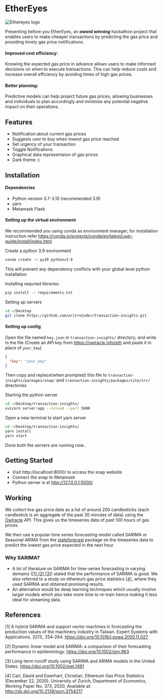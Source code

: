 # EtherEyes

![Ethereyes logo](https://user-images.githubusercontent.com/92646038/217149434-7099535c-81eb-40d4-99ed-62b12d4dbfd4.png)

Presenting before you EtherEyes, an **_award winning_** hackathon project that enables users to make cheaper transactions by predicting the gas price and providing timely gas price notifications.

#### Improved cost efficiency:

Knowing the expected gas price in advance allows users to make informed decisions on when to execute transactions. This can help reduce costs and increase overall efficiency by avoiding times of high gas prices.

#### Better planning:

Predictive models can help project future gas prices, allowing businesses and individuals to plan accordingly and minimize any potential negative impact on their operations.

## Features

- Notification about current gas prices
- Suggests user to buy when lowest gas price reached
- Set urgency of your transaction
- Toggle Notifications
- Graphical data representaion of gas prices
- Dark theme :)

## Installation

#### Dependencies

- Python version 3.7-3.10 (recommended 3.9)
- yarn
- Metamask Flask

#### Setting up the virtual environment

We recommended you using conda as environment manager, for installation instruction refer https://conda.io/projects/conda/en/latest/user-guide/install/index.html

Create a python 3.9 environment

```bash
conda create -n py39 python=3.9
```

This will prevent any dependency conflicts with your global level python installation

Installing requried libraries:

```bash
pip install -r requirements.txt
```

Setting up servers

```bash
cd ~/Desktop
git clone https://github.com/aritroCoder/transaction-insights.git
```

#### Setting up config

Open the file named `key.json` in `transaction-insights/` directory, and write in the file (Create an API key from https://owlracle.info/eth and paste it in place of `your_key`)

```json
{
  "key": "your_key"
}
```

Then copy and replace(when prompted) this file to `transaction-insights/packages/snap/` and `transaction-insights/packages/site/src/` directories

Starting the python server

```bash
cd ~/Desktop/transaction-insights/
uvicorn server:app --reload --port 5000
```

Open a new terminal to start yarn server

```bash
cd ~/Desktop/transaction-insights/
yarn install
yarn start
```

Done both the servers are running now..

## Getting Started

- Visit http://localhost:8000/ to access the snap website
- Connect the snap to Metamask
- Python server is at http://127.0.0.1:5000/

## Working

We collect live gas price data as a list of around 200 candlesticks (each candlestick is an aggregate of the past 30 minutes of data) using the [Owlracle](https://owlracle.info/eth) API. This gives us the timeseries data of past 100 hours of gas prices.

We then use a popular time series forecasting model called SARIMA or Seasonal ARIMA from the [statsforecast](https://nixtla.github.io/statsforecast/models.html#autoarima) package on the timeseries data to predict the lowest gas price expected in the next hour.

### Why SARIMA?

- A lot of literature on SARIMA for time-series forecasting in varying domains ([[1]](#1),[[2]](#2),[[3]](#3)) stated that the performance of SARIMA is good. We also referred to a study on ethereum gas price statistics [[4]](#4), where they used SARIMA and obtained promising results.
- An alternative would be deep learning techniques which usually involve larger models which also take more time to re-train hence making it less ideal for streaming data.

## References

<a id ="1">[1]</a>
A hybrid SARIMA and support vector machines in forecasting the production values of the machinery industry in Taiwan. Expert Systems with Applications, 32(1), 254-264. https://doi.org/10.1016/j.eswa.2005.11.027

<a id ="2"> [2] </a>
Dynamic linear model and SARIMA: a comparison of their forecasting performance in epidemiology. https://doi.org/10.1002/sim.963

<a id ="3">[3]</a>
Long-term runoff study using SARIMA and ARIMA models in the United States. https://doi.org/10.1002/met.1491

<a id="4">[4]</a>
Carl, David and Ewerhart, Christian, Ethereum Gas Price Statistics (December 22, 2020). University of Zurich, Department of Economics, Working Paper No. 373, 2020, Available at: http://dx.doi.org/10.2139/ssrn.3754217
